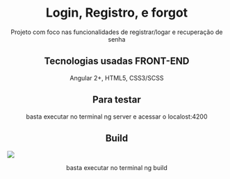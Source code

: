 <h1 align="center"> Login, Registro, e forgot </h1>
<p align="center"> Projeto com foco nas funcionalidades de registrar/logar e recuperação de senha </p>

<h2 align="center"> Tecnologias usadas <span>FRONT-END</span> </h2>
<p align="center"> Angular 2+, HTML5, CSS3/SCSS </p>

<h2 align="center"> Para testar </h2>

<p align="center"> basta executar no terminal ng server e acessar o localost:4200 </p>

<h2 align="center"> Build </h2>
<img src="https://img.shields.io/static/v1?label=angular&message=framework&color=blue&style=for-the-badge&logo=REACT"/>

<p align="center"> basta executar no terminal ng build </p>

